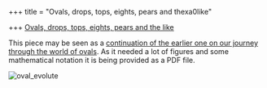 +++
title = "Ovals, drops, tops, eights, pears and thexa0like"

+++
[Ovals, drops, tops, eights, pears and the
like](https://app.box.com/s/b0piwduay4vz92qmripr1hor0fwr7fp6)

This piece may be seen as a [continuation of the earlier one on our
journey through the world of
ovals](https://manasataramgini.wordpress.com/2016/04/10/a-biographical-journey-from-conics-to-ovals/).
As it needed a lot of figures and some mathematical notation it is being
provided as a PDF file.

![oval\_evolute](https://manasataramgini.files.wordpress.com/2016/06/oval_evolute.jpg?w=504&h=651)
